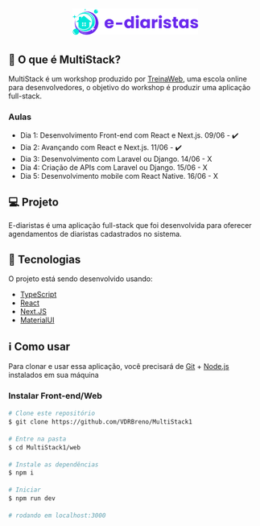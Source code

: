 <h1 align="center">
    <img alt="e-diaristas" src="./preview/logo.svg" width="250px" />
</h1>

## 📃 O que é MultiStack?

MultiStack é um workshop produzido por [TreinaWeb](https://github.com/treinaweb), uma escola online para desenvolvedores, o objetivo do workshop é produzir uma aplicação full-stack.

### Aulas
- Dia 1: Desenvolvimento Front-end com React e Next.js. 09/06 - :heavy_check_mark:
- Dia 2: Avançando com React e Next.js. 11/06 - :heavy_check_mark:
- Dia 3: Desenvolvimento com Laravel ou Django. 14/06 - X
- Dia 4: Criação de APIs com Laravel ou Django. 15/06 - X
- Dia 5: Desenvolvimento mobile com React Native. 16/06 - X

## 💻 Projeto

E-diaristas é uma aplicação full-stack que foi desenvolvida para oferecer agendamentos de diaristas cadastrados no sistema.

<!-- <h1 align="center">
    <img alt="Example" src="./preview/example.png" />
</h1> -->


## :rocket: Tecnologias

O projeto está sendo desenvolvido usando:

- [TypeScript][typescript]
- [React][reactjs]
- [Next.JS][nextjs]
- [MaterialUI][materialui]

## :information_source: Como usar

Para clonar e usar essa aplicação, você precisará de [Git][git] + [Node.js][nodejs] instalados em sua máquina

### Instalar Front-end/Web

```bash
# Clone este repositório
$ git clone https://github.com/VDRBreno/MultiStack1

# Entre na pasta
$ cd MultiStack1/web

# Instale as dependências
$ npm i

# Iniciar
$ npm run dev

# rodando em localhost:3000
```

[typescript]: https://www.typescriptlang.org/
[reactjs]: https://reactjs.org
[nextjs]: https://nextjs.org
[materialui]: https://material-ui.com/pt/
[nodejs]: https://nodejs.org/en/
[git]: https://git-scm.com
